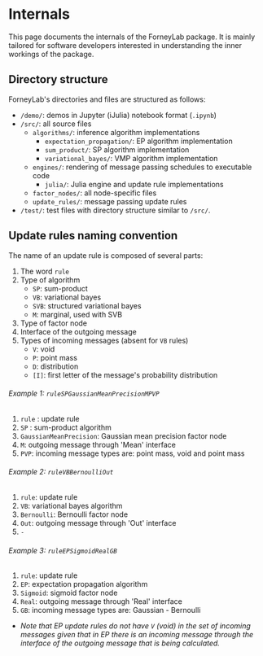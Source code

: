 # Internals

This page documents the internals of the ForneyLab package. It is mainly tailored for software developers interested in understanding the inner workings of the package.

## Directory structure

ForneyLab's directories and files are structured as follows:

- `/demo/`: demos in Jupyter (iJulia) notebook format (`.ipynb`)
- `/src/`: all source files
    - `algorithms/`: inference algorithm implementations
        - `expectation_propagation/`: EP algorithm implementation
        - `sum_product/`: SP algorithm implementation
        - `variational_bayes/`: VMP algorithm implementation
    - `engines/`: rendering of message passing schedules to executable code
        - `julia/`: Julia engine and update rule implementations
    - `factor_nodes/`: all node-specific files
    - `update_rules/`: message passing update rules
- `/test/`: test files with directory structure similar to `/src/`.

## Update rules naming convention

The name of an update rule is composed of several parts:
1. The word `rule`
2. Type of algorithm
    - `SP`: sum-product
    - `VB`: variational bayes
    - `SVB`: structured variational bayes
    - `M`: marginal, used with SVB
3. Type of factor node
4. Interface of the outgoing message
5. Types of incoming messages (absent for `VB` rules)
    - `V`: void
    - `P`: point mass
    - `D`: distribution
    - `[I]`: first letter of the message's probability distribution


###### Example 1: `ruleSPGaussianMeanPrecisionMPVP`
1. `rule` : update rule
2. `SP` : sum-product algorithm
3. `GaussianMeanPrecision`: Gaussian mean precision factor node
4. `M`: outgoing message through 'Mean' interface
5. `PVP`: incoming message types are: point mass, void and point mass



###### Example 2: `ruleVBBernoulliOut`
1. `rule`: update rule
2. `VB`: variational bayes algorithm
3. `Bernoulli`: Bernoulli factor node
4. `Out`: outgoing message through 'Out' interface
5. `-`


###### Example 3: `ruleEPSigmoidRealGB`
1. `rule`: update rule
2. `EP`: expectation propagation algorithm
3. `Sigmoid`: sigmoid factor node
4. `Real`: outgoing message through 'Real' interface
5. `GB`: incoming message types are: Gaussian - Bernoulli
* *Note that EP update rules do not have `V` (void) in the set of incoming messages given that in EP there is an incoming message through the interface of the outgoing message that is being calculated.*
